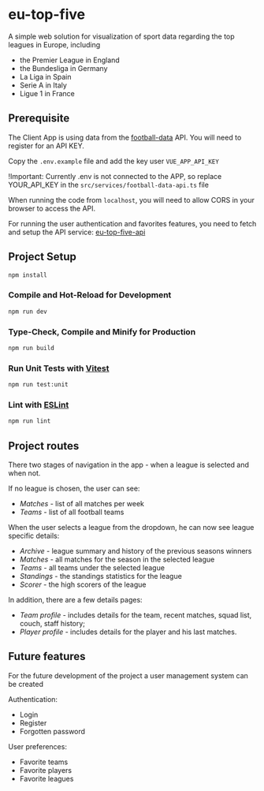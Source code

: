 #  eu-top-five

A simple web solution for visualization of sport data regarding the top leagues in Europe, including
- the Premier League in England
- the Bundesliga in Germany
- La Liga in Spain
- Serie A in Italy
- Ligue 1 in France

## Prerequisite

The Client App is using data from the [football-data](https://www.football-data.org/) API.
You will need to register for an API KEY.

Copy the `.env.example` file and add the key user `VUE_APP_API_KEY`

!Important: Currently .env is not connected to the APP, so replace YOUR_API_KEY in the `src/services/football-data-api.ts` file

When running the code from `localhost`, you will need to allow CORS in your browser to access the API.

For running the user authentication and favorites features, you need to fetch and setup the API service:
[eu-top-five-api](https://github.com/d3niSlav/eu-top-five-api)

## Project Setup

```sh
npm install
```

### Compile and Hot-Reload for Development

```sh
npm run dev
```

### Type-Check, Compile and Minify for Production

```sh
npm run build
```

### Run Unit Tests with [Vitest](https://vitest.dev/)

```sh
npm run test:unit
```

### Lint with [ESLint](https://eslint.org/)

```sh
npm run lint
```

## Project routes

There two stages of navigation in the app - when a league is selected and when not.

If no league is chosen, the user can see:
- *Matches* - list of all matches per week
- *Teams* - list of all football teams

When the user selects a league from the dropdown, he can now see league specific details:
- *Archive* - league summary and history of the previous seasons winners
- *Matches* - all matches for the season in the selected league
- *Teams* - all teams under the selected league
- *Standings* - the standings statistics for the league
- *Scorer* - the high scorers of the league

In addition, there are a few details pages:
- *Team profile* - includes details for the team, recent matches, squad list, couch, staff history;
- *Player profile* - includes details for the player and his last matches.

## Future features
For the future development of the project a user management system can be created

Authentication:
- Login
- Register
- Forgotten password

User preferences:
- Favorite teams
- Favorite players
- Favorite leagues